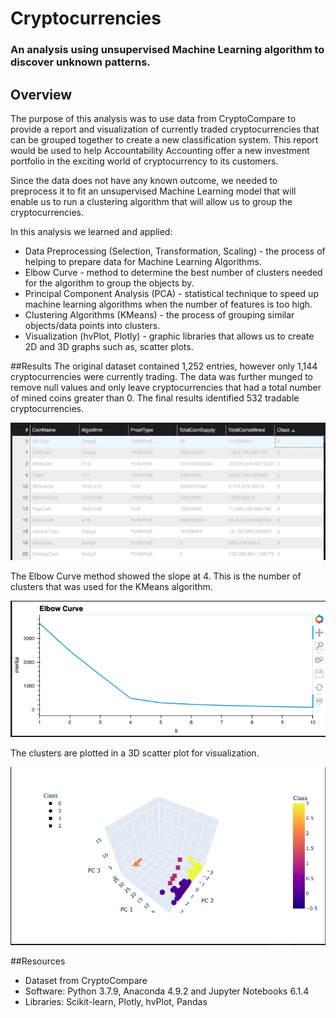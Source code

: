 # Cryptocurrencies

### An analysis using unsupervised Machine Learning algorithm to discover unknown patterns.

## Overview
The purpose of this analysis was to use data from CryptoCompare to provide a report and visualization of currently traded cryptocurrencies that can be grouped together to create a new classification system. This report would be used to help Accountability Accounting offer a new investment portfolio in the exciting world of cryptocurrency to its customers.

Since the data does not have any known outcome, we needed to preprocess it to fit an unsupervised Machine Learning model that will enable us to run a clustering algorithm that will allow us to group the cryptocurrencies.

In this analysis we learned and applied:

- Data Preprocessing (Selection, Transformation, Scaling) - the process of helping to prepare data for Machine Learning Algorithms.
- Elbow Curve - method to determine the best number of clusters needed for the algorithm to group the objects by.
- Principal Component Analysis (PCA) - statistical technique to speed up machine learning algorithms when the number of features is too high.
- Clustering Algorithms (KMeans) - the process of grouping similar objects/data points into clusters.
- Visualization (hvPlot, Plotly) - graphic libraries that allows us to create 2D and 3D graphs such as, scatter plots.

##Results
The original dataset contained 1,252 entries, however only 1,144 cryptocurrencies were currently trading. The data was further munged to remove null values and only leave cryptocurrencies that had a total number of mined coins greater than 0. The final results identified 532 tradable cryptocurrencies.

![cryptotable](https://github.com/tianiedwards98/Cryptocurrencies/blob/main/Resources/Images/Screen%20Shot%202023-02-23%20at%207.37.57%20PM.png?raw=true)

The Elbow Curve method showed the slope at 4. This is the number of clusters that was used for the KMeans algorithm.

![Elbow](https://github.com/tianiedwards98/Cryptocurrencies/blob/main/Resources/Images/Screen%20Shot%202023-02-23%20at%207.37.29%20PM.png?raw=true)

The clusters are plotted in a 3D scatter plot for visualization.

![3D](https://github.com/tianiedwards98/Cryptocurrencies/blob/main/Resources/Images/Screen%20Shot%202023-02-23%20at%207.37.43%20PM.png?raw=true)

##Resources
- Dataset from CryptoCompare
- Software: Python 3.7.9, Anaconda 4.9.2 and Jupyter Notebooks 6.1.4
- Libraries: Scikit-learn, Plotly, hvPlot, Pandas
